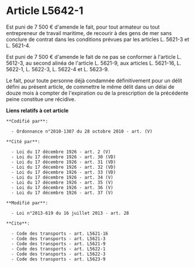 # Article L5642-1

Est puni de 7 500 € d'amende le fait, pour tout armateur ou tout entrepreneur de travail maritime, de recourir à des gens de
mer sans conclure de contrat dans les conditions prévues par les articles L. 5621-3 et L. 5621-4. 

Est puni de 7 500 € d'amende le fait de ne pas se conformer à l'article L. 5612-3, au second alinéa de l'article L. 5621-9,
aux articles L. 5621-16, 
L. 5622-1, 
L. 5622-3, L. 5622-4 et L. 5623-9. 

Le fait, pour toute personne déjà condamnée définitivement pour un délit défini au présent article, de commettre le même
délit dans un délai de douze mois à compter de l'expiration ou de la prescription de la précédente peine constitue une
récidive.

**Liens relatifs à cet article**

	**Codifié par**:

	  - Ordonnance n°2010-1307 du 28 octobre 2010 - art. (V)

	**Cité par**:

	  - Loi du 17 décembre 1926 - art. 2 (V)
	  - Loi du 17 décembre 1926 - art. 30 (VD)
	  - Loi du 17 décembre 1926 - art. 31 (VD)
	  - Loi du 17 décembre 1926 - art. 32 (VD)
	  - Loi du 17 décembre 1926 - art. 33 (VD)
	  - Loi du 17 décembre 1926 - art. 34 (V)
	  - Loi du 17 décembre 1926 - art. 35 (V)
	  - Loi du 17 décembre 1926 - art. 36 (V)
	  - Loi du 17 décembre 1926 - art. 37 (V)

	**Modifié par**:

	  - Loi n°2013-619 du 16 juillet 2013 - art. 28

	**Cite**:

	  - Code des transports - art. L5621-16
	  - Code des transports - art. L5621-3
	  - Code des transports - art. L5621-9
	  - Code des transports - art. L5622-1
	  - Code des transports - art. L5622-3
	  - Code des transports - art. L5623-9
